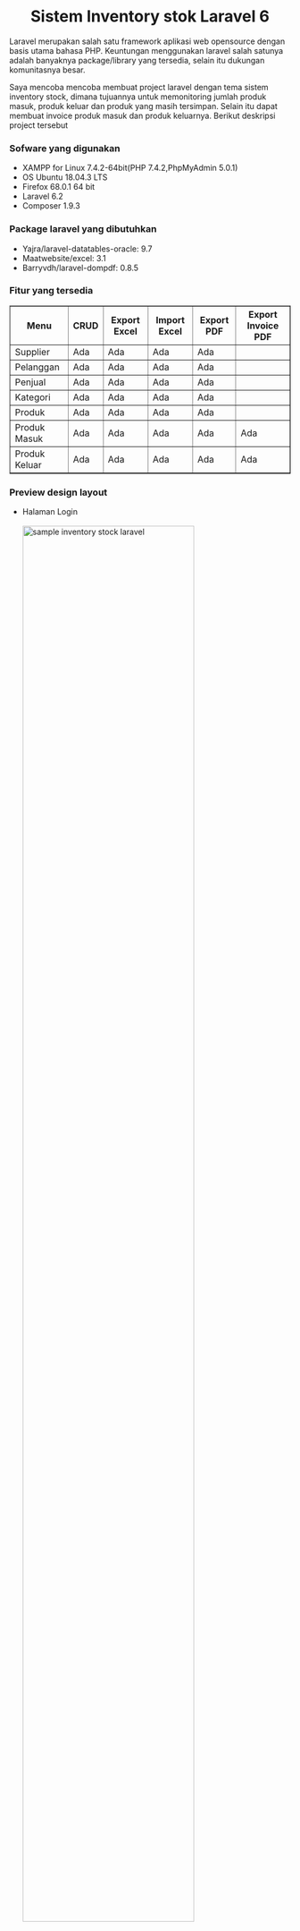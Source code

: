 <head></head>
<body>
<h1 align="center">Sistem Inventory stok Laravel 6</h1>

<p>Laravel merupakan salah satu framework aplikasi web opensource dengan basis utama bahasa PHP. Keuntungan menggunakan laravel salah satunya adalah banyaknya package/library yang tersedia, selain itu dukungan komunitasnya besar.</p>
<p>Saya mencoba mencoba membuat project laravel dengan tema sistem inventory stock, dimana tujuannya untuk memonitoring jumlah produk masuk, produk keluar dan produk yang masih tersimpan. Selain itu dapat membuat invoice produk masuk dan produk keluarnya. Berikut deskripsi project tersebut</p>

<h3>Sofware yang digunakan</h3>
<ul>
    <li>XAMPP for Linux 7.4.2-64bit(PHP 7.4.2,PhpMyAdmin 5.0.1)</li>
    <li>OS Ubuntu 18.04.3 LTS</li>
    <li>Firefox 68.0.1 64 bit</li>
    <li>Laravel 6.2</li>
    <li>Composer 1.9.3</li>
</ul>

<h3>Package laravel yang dibutuhkan</h3>
<ul>
    <li>Yajra/laravel-datatables-oracle: 9.7</li>
    <li>Maatwebsite/excel: 3.1</li>
    <li>Barryvdh/laravel-dompdf: 0.8.5</li>
</ul>

<h3>Fitur yang tersedia</h3>

<table border="1px">
    <thead>
        <th>Menu</th>
        <th>CRUD</th>
        <th>Export Excel</th>
        <th>Import Excel</th>
        <th>Export PDF</th>
        <th>Export Invoice PDF</th>
    </thead>
    <tbody>
        <tr>
            <td>Supplier</td>
            <td>Ada</td>
            <td>Ada</td>
            <td>Ada</td>
            <td>Ada</td>
            <td></td>
        </tr>
        <tr>
            <td>Pelanggan</td>
            <td>Ada</td>
            <td>Ada</td>
            <td>Ada</td>
            <td>Ada</td>
            <td></td>
        </tr>
        <tr>
            <td>Penjual</td>
            <td>Ada</td>
            <td>Ada</td>
            <td>Ada</td>
            <td>Ada</td>
            <td></td>
        </tr>
        <tr>
            <td>Kategori</td>
            <td>Ada</td>
            <td>Ada</td>
            <td>Ada</td>
            <td>Ada</td>
            <td></td>
        </tr>
        <tr>
            <td>Produk</td>
            <td>Ada</td>
            <td>Ada</td>
            <td>Ada</td>
            <td>Ada</td>
            <td></td>
        </tr>
        <tr>
            <td>Produk Masuk</td>
            <td>Ada</td>
            <td>Ada</td>
            <td>Ada</td>
            <td>Ada</td>
            <td>Ada</td>
        </tr>
        <tr>
            <td>Produk Keluar</td>
            <td>Ada</td>
            <td>Ada</td>
            <td>Ada</td>
            <td>Ada</td>
            <td>Ada</td>
        </tr>
    </tbody>
</table>

<h3>Preview design layout</h3>
<ul>
    <li>Halaman Login</li>
    <br>
    <img src="img/login.png" width="80%" alt="sample inventory stock laravel">
    <br><br>
    <li>Halaman Register</li>
    <br>
    <img src="img/registrasi.png"width="80%" alt="sample inventory stock laravel">
    <br><br>
    <li>Halaman Utama</li>
    <br>
    <img src="img/home.png"width="80%" alt="sample inventory stock laravel">
    <br><br>
    <li>Halaman Data Kategori</li>
    <br>
    <img src="img/data_kategori.png"width="80%" alt="sample inventory stock laravel">
    <br><br>
    <li>Halaman Tambah Data Kategori</li>
    <br>
    <img src="img/tambahdata_kategori.png"width="80%" alt="sample inventory stock laravel">
    <br><br>
    <li>Halaman Ubah Data Kategori</li>
    <br>
    <img src="img/ubahdata_kategori.png"width="80%" alt="sample inventory stock laravel">
    <br><br>
    <li>Halaman Hapus Data Kategori</li>
    <br>
    <img src="img/hapus_datakategori.png"width="80%" alt="sample inventory stock laravel">
    <br><br>
    <li>Halaman Data Produk</li>
    <br>
    <img src="img/data_produk.png"width="80%" alt="sample inventory stock laravel">
    <br><br>
    <li>Halaman Tambah Data Produk</li>
    <br>
    <img src="img/tambahdata_produk.png"width="80%" alt="sample inventory stock laravel">
    <br><br>
    <li>Halaman Ubah Data Produk</li>
    <br>
    <img src="img/ubahdata_produk.png"width="80%" alt="sample inventory stock laravel">
    <br><br>
    <li>Halaman Data Produk Masuk</li>
    <br>
    <img src="img/data_produkmasuk.png"width="80%" alt="sample inventory stock laravel">
    <br><br>
    <li>Halaman Tambah Data Produk Masuk</li>
    <br>
    <img src="img/tambahdata_produkmasuk.png"width="80%" alt="sample inventory stock laravel">
    <br><br>
    <li>Halaman Ubah Data Produk Masuk</li>
    <br>
    <img src="img/ubahdata_produkmasuk.png"width="80%" alt="sample inventory stock laravel">
    <br><br>
    <li>Invoice Produk Masuk</li>
    <br>
    <img src="img/sample_invoice_prodmasuk.png"width="80%" alt="sample inventory stock laravel">
    <br>
</ul>

<h3>Installasi dan Penggunaan</h3>
<ul>
    <li>Install Xampp [skip jika sudah]</li>
    <li>Install Composer [skip jika sudah]</li>
</ul>
<b><font color="red">Pastikan posisi Berada Terminal/CMD di htdocs Xampp dengan perintah <i>cd</i></font></b>
<ul>
    <li>Install Laravel
        <pre>
            <code>composer create-project --prefer-dist laravel/laravel inventory</code>
        </pre>
    </li>
    <li>Install Require Yajra Datatables
        <pre>
            <code>composer require yajra/laravel-datatables-oracle</code>
        </pre>
        Lakukan konfigurasi di folder config/app.php
        <pre>
            <code>
                'providers' => [
                    Yajra\Datatables\DatatablesServiceProvider::class,
                ],
        dan pada bagian:
                'aliases' => [
                    'Datatables'=>Yajra\Datatables\Facades\Datatables::class,
                ],
            </code>
        </pre>
    </li>
    <li>Install Require Maatwebsite/excel 
        <pre>
            <code>composer reuquire maatwebsite/excel</code>
        </pre>
        Lakukan konfigurasi di folde config/app.php
        <pre>
            <code>
                'providers' => [
                    Maatwebsite\Excel\ExcelServiceProvider::class,
                ],
        dan pada bagian:
                'aliases' => [
                    'Excel'=>Maatwebsite\Excel\Facades\Excel::class,
                ],
            </code>
        </pre>
    </li>
    <li>Install Require Barryvdh/laravel-dompdf
        <pre>
            <code>composer require barryvdh/laravel-dompdf </code>
        </pre>
        Lakukan konfigurasi di folde config/app.php
        <pre>
            <code>
                'providers' => [
                    Barryvdh\DomPDF\ServiceProvider::class,
                ],
        dan pada bagian:
                'aliases' => [
                    'PDF'=>Barryvdh\DomPDF\Facade::class,
                ],
            </code>
        </pre>
    </li>
    <li>Cara 1: Mengkoding program dengan mengetik ulang program mulai dari folder Routes/web.php, resources/Views, App/http/controller, App/imports, App/exports ( sangat disarankan) hehe</li>
    <li>Cara 2: Melakukan CoPas semua folder ke Project laravel yang sudah diunduh, dengan syarat versi laravel/package sama. <b>Note: Jika melakukan clone, folder vendor laravel hasil clone tidak ada (karena size file besar)</b>, Jadi silahkan folder vendor ditambahkan / Copas dari laravel yang telah anda buat</li>
    <li>Buat Database dengan nama inventory, kemudian lakukan konfigurasi database dengan membuka file .env pada project laravel, silahkan masukan nama database user dan password (jika ada)</li>
    <li>Jika menggunakan Cara ke 2, tinggal melakukan migrate untuk membuat table database secara otomatis dengan perintah:
        <pre>
            <code>php artisan migrate</code>
        </pre>
        Akan tetapi jika menggunakan Cara 1, buat file dan melakukan koding terlebih dahulu pada folder Databases/migrations/ serta membuat file model pada folder App/ 
    </li>
</ul>

<p><b>Note :</b> Data screenshote merupakan sample, jika terdapat kesamaan nama atau tempat, silahkan konfirmasi sehingga akan segera saya tarik/ganti</p>
<h3>Semoga Bermanfaat, silahkan tanyakan jika terdapat kendala</h3>
</body>